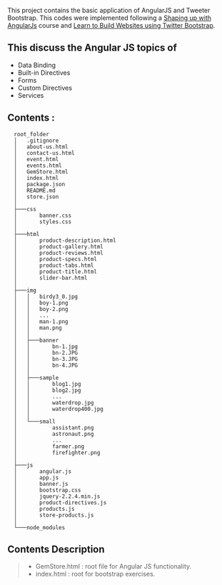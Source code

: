 This project contains the basic application of AngularJS and Tweeter Bootstrap. 
This codes were implemented following a [Shaping up with AngularJs](https://www.codeschool.com/courses/shaping-up-with-angular-js) course and [Learn to Build Websites using Twitter Bootstrap](https://www.udemy.com/learn-to-build-websites-using-twitter-bootstrap/learn/v4/content).

## This discuss the Angular JS topics of
  *  Data Binding
  *  Built-in Directives
  *  Forms
  *  Custom Directives
  *  Services

## Contents :
```
  root_folder
  │   .gitignore
  │   about-us.html
  │   contact-us.html
  │   event.html
  │   events.html
  │   GemStore.html
  │   index.html
  │   package.json
  │   README.md
  │   store.json
  │
  ├───css
  │       banner.css
  │       styles.css
  │
  ├───html
  │       product-description.html
  │       product-gallery.html
  │       product-reviews.html
  │       product-specs.html
  │       product-tabs.html
  │       product-title.html
  │       slider-bar.html
  │
  ├───img
  │   │   birdy3_0.jpg
  │   │   boy-1.png
  │   │   boy-2.png
  │   │   ...
  │   │   man-1.png
  │   │   man.png
  │   │
  │   ├───banner
  │   │       bn-1.jpg
  │   │       bn-2.JPG
  │   │       bn-3.JPG
  │   │       bn-4.JPG
  │   │
  │   ├───sample
  │   │       blog1.jpg
  │   │       blog2.jpg
  │   │       ...
  │   │       waterdrop.jpg
  │   │       waterdrop400.jpg
  │   │
  │   └───small
  │           assistant.png
  │           astronaut.png
  │           ...
  │           farmer.png
  │           firefighter.png
  │
  ├───js
  │       angular.js
  │       app.js
  │       banner.js
  │       bootstrap.css
  │       jquery-2.2.4.min.js
  │       product-directives.js  
  │       products.js
  │       store-products.js
  │
  └───node_modules
```

## Contents Description 
> * GemStore.html : root file for Angular JS functionality.
> * index.html : root for bootstrap exercises.